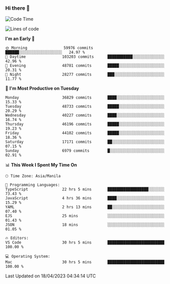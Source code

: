 ### Hi there 👋

<!--START_SECTION:waka-->
![Code Time](http://img.shields.io/badge/Code%20Time-3%2C855%20hrs%2013%20mins-blue)

![Lines of code](https://img.shields.io/badge/From%20Hello%20World%20I%27ve%20Written-98.9%20million%20lines%20of%20code-blue)

**I'm an Early 🐤** 

```text
🌞 Morning                59976 commits       ██████░░░░░░░░░░░░░░░░░░░   24.97 % 
🌆 Daytime                103203 commits      ███████████░░░░░░░░░░░░░░   42.96 % 
🌃 Evening                48781 commits       █████░░░░░░░░░░░░░░░░░░░░   20.31 % 
🌙 Night                  28277 commits       ███░░░░░░░░░░░░░░░░░░░░░░   11.77 % 
```
📅 **I'm Most Productive on Tuesday** 

```text
Monday                   36829 commits       ████░░░░░░░░░░░░░░░░░░░░░   15.33 % 
Tuesday                  48733 commits       █████░░░░░░░░░░░░░░░░░░░░   20.29 % 
Wednesday                40227 commits       ████░░░░░░░░░░░░░░░░░░░░░   16.74 % 
Thursday                 46196 commits       █████░░░░░░░░░░░░░░░░░░░░   19.23 % 
Friday                   44102 commits       █████░░░░░░░░░░░░░░░░░░░░   18.36 % 
Saturday                 17171 commits       ██░░░░░░░░░░░░░░░░░░░░░░░   07.15 % 
Sunday                   6979 commits        █░░░░░░░░░░░░░░░░░░░░░░░░   02.91 % 
```


📊 **This Week I Spent My Time On** 

```text
🕑︎ Time Zone: Asia/Manila

💬 Programming Languages: 
TypeScript               22 hrs 5 mins       ██████████████████░░░░░░░   73.43 % 
JavaScript               4 hrs 36 mins       ████░░░░░░░░░░░░░░░░░░░░░   15.29 % 
YAML                     2 hrs 13 mins       ██░░░░░░░░░░░░░░░░░░░░░░░   07.40 % 
EJS                      25 mins             ░░░░░░░░░░░░░░░░░░░░░░░░░   01.43 % 
JSON                     18 mins             ░░░░░░░░░░░░░░░░░░░░░░░░░   01.05 % 

🔥 Editors: 
VS Code                  30 hrs 5 mins       █████████████████████████   100.00 % 

💻 Operating System: 
Mac                      30 hrs 5 mins       █████████████████████████   100.00 % 
```


 Last Updated on 18/04/2023 04:34:14 UTC
<!--END_SECTION:waka-->


<!--
**rad182/rad182** is a ✨ _special_ ✨ repository because its `README.md` (this file) appears on your GitHub profile.

Here are some ideas to get you started:

- 🔭 I’m currently working on ...
- 🌱 I’m currently learning ...
- 👯 I’m looking to collaborate on ...
- 🤔 I’m looking for help with ...
- 💬 Ask me about ...
- 📫 How to reach me: ...
- 😄 Pronouns: ...
- ⚡ Fun fact: ...
-->
